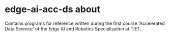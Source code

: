 # edge-ai-acc-ds about
Contains programs for reference written during the first course 'Accelerated Data Science' of the Edge AI and Robotics Specialization at TIET.

